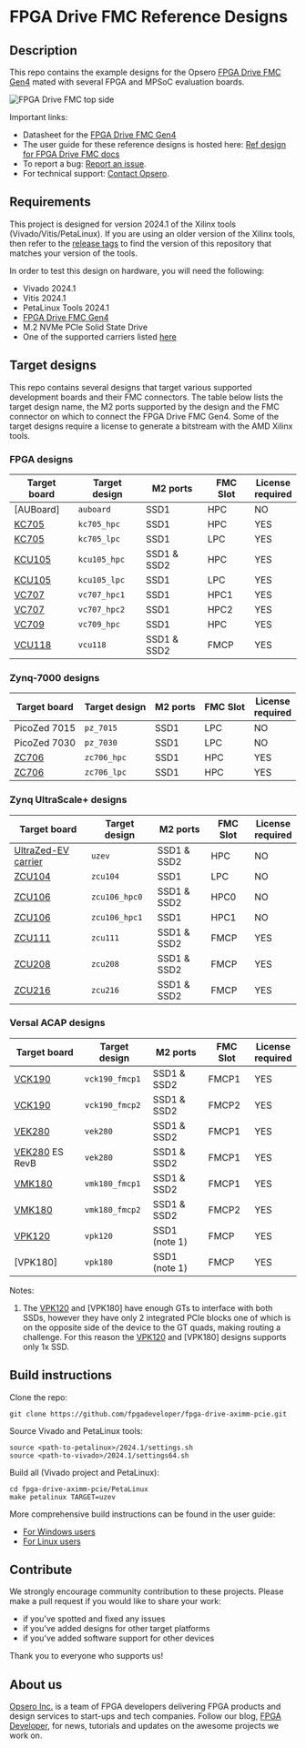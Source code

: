 # FPGA Drive FMC Reference Designs

## Description

This repo contains the example designs for the Opsero [FPGA Drive FMC Gen4] mated with several FPGA and MPSoC evaluation boards.

![FPGA Drive FMC top side](docs/source/images/fpga-drive-fmc.jpg "FPGA Drive FMC")

Important links:

* Datasheet for the [FPGA Drive FMC Gen4]
* The user guide for these reference designs is hosted here: [Ref design for FPGA Drive FMC docs](https://refdesign.fpgadrive.com "Ref design for FPGA Drive FMC docs")
* To report a bug: [Report an issue](https://github.com/fpgadeveloper/fpga-drive-aximm-pcie/issues "Report an issue").
* For technical support: [Contact Opsero](https://opsero.com/contact-us "Contact Opsero").

## Requirements

This project is designed for version 2024.1 of the Xilinx tools (Vivado/Vitis/PetaLinux). 
If you are using an older version of the Xilinx tools, then refer to the 
[release tags](https://github.com/fpgadeveloper/fpga-drive-aximm-pcie/tags "releases")
to find the version of this repository that matches your version of the tools.

In order to test this design on hardware, you will need the following:

* Vivado 2024.1
* Vitis 2024.1
* PetaLinux Tools 2024.1
* [FPGA Drive FMC Gen4]
* M.2 NVMe PCIe Solid State Drive
* One of the supported carriers listed [here](https://www.fpgadrive.com/docs/fpga-drive-fmc-gen4/compatibility/)

## Target designs

This repo contains several designs that target various supported development boards and their
FMC connectors. The table below lists the target design name, the M2 ports supported by the design and 
the FMC connector on which to connect the FPGA Drive FMC Gen4. Some of the target designs
require a license to generate a bitstream with the AMD Xilinx tools.

### FPGA designs

| Target board        | Target design     | M2 ports    | FMC Slot    | License<br> required |
|---------------------|-------------------|-------------|-------------|-----|
| [AUBoard]           | `auboard`         | SSD1        | HPC         | NO  |
| [KC705]             | `kc705_hpc`       | SSD1        | HPC         | YES |
| [KC705]             | `kc705_lpc`       | SSD1        | LPC         | YES |
| [KCU105]            | `kcu105_hpc`      | SSD1 & SSD2 | HPC         | YES |
| [KCU105]            | `kcu105_lpc`      | SSD1        | LPC         | YES |
| [VC707]             | `vc707_hpc1`      | SSD1        | HPC1        | YES |
| [VC707]             | `vc707_hpc2`      | SSD1        | HPC2        | YES |
| [VC709]             | `vc709_hpc`       | SSD1        | HPC         | YES |
| [VCU118]            | `vcu118`          | SSD1 & SSD2 | FMCP        | YES |

### Zynq-7000 designs

| Target board        | Target design     | M2 ports    | FMC Slot    | License<br> required |
|---------------------|-------------------|-------------|-------------|-----|
| PicoZed 7015        | `pz_7015`         | SSD1        | LPC         | NO  |
| PicoZed 7030        | `pz_7030`         | SSD1        | LPC         | NO  |
| [ZC706]             | `zc706_hpc`       | SSD1        | HPC         | YES |
| [ZC706]             | `zc706_lpc`       | SSD1        | HPC         | YES |

### Zynq UltraScale+ designs

| Target board        | Target design     | M2 ports    | FMC Slot    | License<br> required |
|---------------------|-------------------|-------------|-------------|-----|
| [UltraZed-EV carrier] | `uzev`          | SSD1 & SSD2 | HPC         | NO  |
| [ZCU104]            | `zcu104`          | SSD1        | LPC         | NO  |
| [ZCU106]            | `zcu106_hpc0`     | SSD1 & SSD2 | HPC0        | NO  |
| [ZCU106]            | `zcu106_hpc1`     | SSD1        | HPC1        | NO  |
| [ZCU111]            | `zcu111`          | SSD1 & SSD2 | FMCP        | YES |
| [ZCU208]            | `zcu208`          | SSD1 & SSD2 | FMCP        | YES |
| [ZCU216]            | `zcu216`          | SSD1 & SSD2 | FMCP        | YES |

### Versal ACAP designs

| Target board        | Target design     | M2 ports    | FMC Slot    | License<br> required |
|---------------------|-------------------|-------------|-------------|-----|
| [VCK190]            | `vck190_fmcp1`    | SSD1 & SSD2 | FMCP1       | YES |
| [VCK190]            | `vck190_fmcp2`    | SSD1 & SSD2 | FMCP2       | YES |
| [VEK280]            | `vek280`          | SSD1 & SSD2 | FMCP1       | YES |
| [VEK280] ES RevB    | `vek280`          | SSD1 & SSD2 | FMCP1       | YES |
| [VMK180]            | `vmk180_fmcp1`    | SSD1 & SSD2 | FMCP1       | YES |
| [VMK180]            | `vmk180_fmcp2`    | SSD1 & SSD2 | FMCP2       | YES |
| [VPK120]            | `vpk120`          | SSD1 (note 1) | FMCP        | YES |
| [VPK180]            | `vpk180`          | SSD1 (note 1) | FMCP        | YES |

Notes:

1. The [VPK120] and [VPK180] have enough GTs to interface with both SSDs, however they have only 2 integrated PCIe blocks
   one of which is on the opposite side of the device to the GT quads, making routing a challenge.
   For this reason the [VPK120] and [VPK180] designs supports only 1x SSD.

## Build instructions

Clone the repo:
```
git clone https://github.com/fpgadeveloper/fpga-drive-aximm-pcie.git
```

Source Vivado and PetaLinux tools:

```
source <path-to-petalinux>/2024.1/settings.sh
source <path-to-vivado>/2024.1/settings64.sh
```

Build all (Vivado project and PetaLinux):

```
cd fpga-drive-aximm-pcie/PetaLinux
make petalinux TARGET=uzev
```

More comprehensive build instructions can be found in the user guide:
* [For Windows users](https://refdesign.fpgadrive.com/en/latest/build_instructions.html#windows-users)
* [For Linux users](https://refdesign.fpgadrive.com/en/latest/build_instructions.html#linux-users)

## Contribute

We strongly encourage community contribution to these projects. Please make a pull request if you
would like to share your work:
* if you've spotted and fixed any issues
* if you've added designs for other target platforms
* if you've added software support for other devices

Thank you to everyone who supports us!

## About us

[Opsero Inc.](https://opsero.com "Opsero Inc.") is a team of FPGA developers delivering FPGA products and 
design services to start-ups and tech companies. Follow our blog, 
[FPGA Developer](https://www.fpgadeveloper.com "FPGA Developer"), for news, tutorials and
updates on the awesome projects we work on.

[FPGA Drive FMC Gen4]: https://fpgadrive.com
[AC701]: https://www.xilinx.com/ac701
[KC705]: https://www.xilinx.com/kc705
[VC707]: https://www.xilinx.com/vc707
[VC709]: https://www.xilinx.com/vc709
[VCK190]: https://www.xilinx.com/vck190
[VMK180]: https://www.xilinx.com/vmk180
[VEK280]: https://www.xilinx.com/vek280
[VPK120]: https://www.xilinx.com/vpk120
[VCU108]: https://www.xilinx.com/vcu108
[VCU118]: https://www.xilinx.com/vcu118
[KCU105]: https://www.xilinx.com/kcu105
[ZC702]: https://www.xilinx.com/zc702
[ZC706]: https://www.xilinx.com/zc706
[ZCU111]: https://www.xilinx.com/zcu111
[ZCU208]: https://www.xilinx.com/zcu208
[ZCU216]: https://www.xilinx.com/zcu216
[PicoZed FMC Carrier v2]: https://www.avnet.com/wps/portal/silica/products/product-highlights/2016/xilinx-picozed-fmc-carrier-card-v2/
[UltraZed EG PCIe Carrier]: https://www.xilinx.com/products/boards-and-kits/1-mb9rqb.html
[UltraZed-EV carrier]: https://www.xilinx.com/products/boards-and-kits/1-y3n9v1.html
[ZCU104]: https://www.xilinx.com/zcu104
[ZCU102]: https://www.xilinx.com/zcu102
[ZCU106]: https://www.xilinx.com/zcu106
[PYNQ-ZU]: https://www.tulembedded.com/FPGA/ProductsPYNQ-ZU.html


